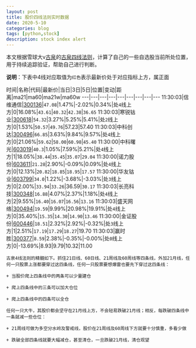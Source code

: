 ```yaml
---
layout: post
title: 股价四线法则实时数据
date: 2020-5-10
categories: blog
tags: [python,stock]
description: stock index alert
---
```



本文根据雪球大v[古泉](https://xueqiu.com/u/7148646888)的[古泉四线法则](https://xueqiu.com/7148646888/130498192)，计算了自己的一些自选股当前所处位置，用于持续追踪验证，帮助自己进行判断。

**说明**：下表中4线对应取值为`红色`表示最新价处于对应指标上方，属正面

时间|名称|代码|最新价|当日|3日|5日|位置|变动|距离|ma21|ma60|ma21w|ma60w
---|---|---|---|---|---|---|---|---
11:30:03|信维通信|[300136](https://xueqiu.com/S/SZ300136)|`47.08`|1.47%|-2.02%|0.34%|处`4`线上方|0|16.08%|`43.61`|`40.32`|`42.38`|`36.65`
11:30:03|寒锐钴业|[300618](https://xueqiu.com/S/SZ300618)|`54.32`|3.27%|5.25%|5.41%|处`2`线上方|0|1.53%|`50.57`|`49.76`|57.23|57.40
11:30:03|中科创达|[300496](https://xueqiu.com/S/SZ300496)|`66.85`|3.63%|9.84%|9.57%|处`4`线上方|0|21.06%|`59.62`|`58.00`|`60.98`|`45.40`
11:30:00|中科曙光|[603019](https://xueqiu.com/S/SH603019)|`40.3`|1.05%|7.59%|5.21%|处`4`线上方|1|18.05%|`38.44`|`35.45`|`35.07`|`29.04`
11:30:00|诺力股份|[603611](https://xueqiu.com/S/SH603611)|`21.28`|2.90%|-0.09%|0.09%|处`4`线上方|0|12.13%|`20.82`|`18.85`|`18.95`|`17.57`
11:30:00|华友钴业|[603799](https://xueqiu.com/S/SH603799)|`34.0`|1.22%|-3.68%|-3.03%|处`3`线上方|0|2.00%|`33.94`|`33.26`|36.59|`30.17`
11:30:03|长亮科技|[300348](https://xueqiu.com/S/SZ300348)|`16.88`|4.07%|2.37%|1.18%|处`4`线上方|2|9.55%|`16.40`|`16.07`|`16.56`|`13.16`
11:30:03|盛天网络|[300494](https://xueqiu.com/S/SZ300494)|`19.59`|9.99%|20.98%|19.91%|处`4`线上方|0|35.40%|`15.35`|`14.30`|`14.90`|`13.46`
11:30:00|金证股份|[600446](https://xueqiu.com/S/SH600446)|`18.51`|2.32%|2.92%|-0.32%|处`3`线上方|1|2.51%|`17.19`|`17.29`|`18.27`|19.70
11:30:03|赢时胜|[300377](https://xueqiu.com/S/SZ300377)|`8.59`|2.38%|-0.35%|-0.00%|处`0`线上方|0|-13.69%|8.93|9.79|10.32|11.00

```
古泉4线法则的精髓如下。抓住21日线、60日线、21周线及60周线等四条线，外加21月线，任何一只股票上涨都要穿过这四条线，任何一只股票要想爆雷也要先下穿过这四条线：

+ 当股价爬上四条线中的两条可以少量建仓

+ 爬上四条线中的三条可以加大仓位

+ 爬上四条线中的四条可以全仓

任何一只大牛，其股价都会坚守在21月线上方，不会轻易跌破21月线；相反，每跌破四条线中一条就减一些仓位：

+ 21周线可做为多空分水岭及警戒线，股价在21周线及60周线下方就要十分慎重，多看少做

+ 跌破全部四条线就要大幅减仓，甚至清仓，一旦跌破21月线，清仓观望
```